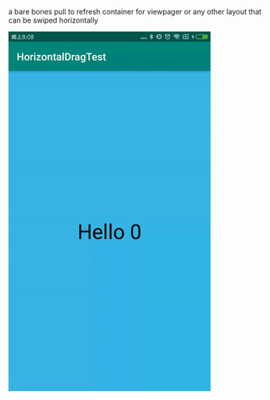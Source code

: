 a bare bones pull to refresh container for viewpager or any other layout that can be swiped horizontally

<img src="screenshot.gif" width="400px" alt="viewpager horizontal pull to refresh"/>